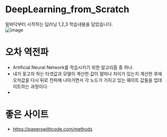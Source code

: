 # DeepLearning_from_Scratch
밑바닥부터 시작하는 딥러닝 1,2,3 학습내용을 담았습니다.  
![image](https://user-images.githubusercontent.com/76835313/137367074-9f6bd482-e828-4f8a-9533-63df0782c554.png)

# 오차 역전파
- Artificial Neural Network를 학습시키기 위한 알고리즘 중 하나.
- 내가 꽂고자 하는 타겟값과 모델이 계산한 값이 얼마나 차이가 있는지 계산한 후에 오차값을 다시 뒤로 전파해 나아가면서 각 노드가 가지고 있는 웨이트 값들을 업데이트하는 과정이다.
-   
# 좋은 사이트
- https://paperswithcode.com/methods
